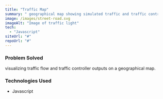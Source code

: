 ```yaml
---
title: "Traffic Map"
summary: " geographical map showing simulated traffic and traffic controller outputs."
image: /images/street-road.svg
imageAlt: "Image of traffic light"
tech:
  - "Javascript"
siteUrl: "#"
repoUrl: "#"
---
```


### Problem Solved

visualizing traffic flow and traffic controller outputs on a geographical map.

### Technologies Used

- Javascript
